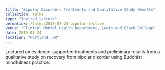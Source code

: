 ```yaml
---
title: "Bipolar Disorder: Treatments and Qualitative Study Results"
collection: talks
type: "Invited lecture"
permalink: /talks/2019-07-24-bipolar-lecture
venue: "Clinical Mental Health Department, Lewis and Clark College"
date: 2019-07-24
location: "Portland, OR"
---
```


Lectured on evidence-supported treatments and preliminary results from a qualitative study on recovery from bipolar disorder using Buddhist mindfulness practice.